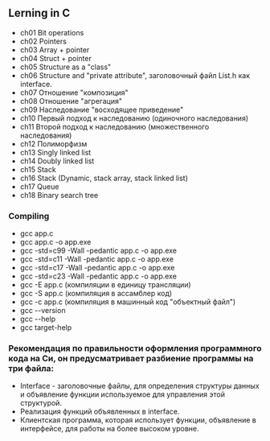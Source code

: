 
## Lerning in C

- ch01 Bit operations
- ch02 Pointers
- ch03 Array + pointer
- ch04 Struct + pointer
- ch05 Structure as a "class"
- ch06 Structure and "private attribute", заголовочный файл List.h как interface.
- ch07 Отношение "композиция"
- ch08 Отношение "aгрегация"
- ch09 Наследование	"восходящее приведение"
- ch10 Первый подход к наследованию (одиночного наследования) 
- ch11 Второй подход к наследованию (множественного наследования)
- ch12 Полиморфизм
- ch13 Singly linked list
- ch14 Doubly linked list
- ch15 Stack
- ch16 Stack (Dynamic, stack array, stack linked list)
- ch17 Queue
- ch18 Binary search tree


### Compiling

- gcc app.c
- gcc app.c -o app.exe
- gcc -std=c99 -Wall -pedantic app.c -o app.exe
- gcc -std=c11 -Wall -pedantic app.c -o app.exe
- gcc -std=c17 -Wall -pedantic app.c -o app.exe
- gcc -std=c23 -Wall -pedantic app.c -o app.exe
- gcc -E app.c (компиляции в единицу трансляции)
- gcc -S app.c (компиляция в асcамблер код)
- gcc -c app.c (компиляция в машинный код "объектный файл")
- gcc --version
- gcc --help
- gcc target-help

### Рекомендация по правильности оформления программного кода на Cи, он предусматривает разбиение программы на три файла: 
- Interface - заголовочные файлы, для определения структуры данных и объявление функции используемое для управления этой структурой.
- Реализация функций объявленных в interface.
- Клиентская программа, которая использует функции, объявление в интерфейсе, для работы на более высоком уровне. 